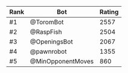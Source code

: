 Rank|Bot|Rating
---|---|---
#1|@ToromBot|2557
#2|@RaspFish|2504
#3|@OpeningsBot|2067
#4|@pawnrobot|1355
#5|@MinOpponentMoves|860

